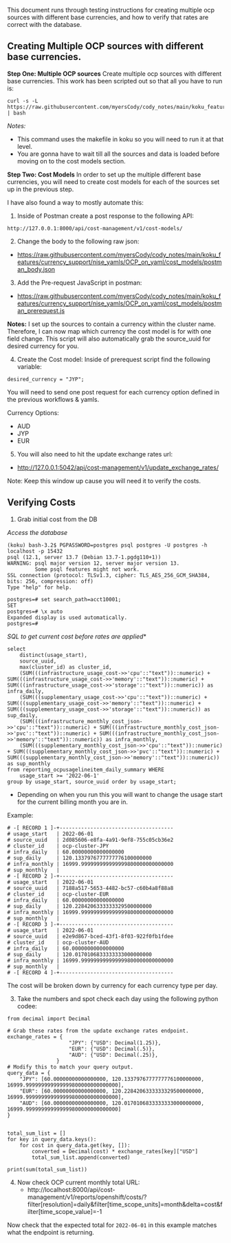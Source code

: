 This document runs through testing instructions for creating multiple ocp sources with different base currencies, and how to verify that rates are correct with the database.

## Creating Multiple OCP sources with different base currencies.

**Step One: Multiple OCP sources**
Create multiple ocp sources with different base currencies. This work has been scripted out so that all you have to run is:

```
curl -s -L https://raw.githubusercontent.com/myersCody/cody_notes/main/koku_features/currency_support/nise_yamls/OCP_on_yaml/ocp_commands.sh | bash
```

*Notes:*
- This command uses the makefile in koku so you will need to run it at that level.
- You are gonna have to wait till all the sources and data is loaded before moving on to the cost models section.


**Step Two: Cost Models**
In order to set up the multiple different base currencies, you will need to create cost models for each of the sources set up in the previous step.

I have also found a way to mostly automate this:
1. Inside of Postman create a post response to the following API:
```
http://127.0.0.1:8000/api/cost-management/v1/cost-models/
```

2. Change the body to the following raw json:
- https://raw.githubusercontent.com/myersCody/cody_notes/main/koku_features/currency_support/nise_yamls/OCP_on_yaml/cost_models/postman_body.json

3. Add the Pre-request JavaScript in postman:
- https://raw.githubusercontent.com/myersCody/cody_notes/main/koku_features/currency_support/nise_yamls/OCP_on_yaml/cost_models/postman_prerequest.js

**Notes:**
I set up the sources to contain a currency within the cluster name. Therefore, I can now map which currency the cost model is for with one field change. This script will also automatically grab the source_uuid for desired currency for you.


4. Create the Cost model:
Inside of prerequest script find the following variable:
```
desired_currency = "JYP";
```

You will need to send one post request for each currency option defined in the previous workflows & yamls.

Currency Options:
- AUD
- JYP
- EUR

5. You will also need to hit the update exchange rates url:
- http://127.0.0.1:5042/api/cost-management/v1/update_exchange_rates/

Note: Keep this window up cause you will need it to verify the costs.

## Verifying Costs

1. Grab initial cost from the DB

*Access the database*
```
(koku) bash-3.2$ PGPASSWORD=postgres psql postgres -U postgres -h localhost -p 15432
psql (12.1, server 13.7 (Debian 13.7-1.pgdg110+1))
WARNING: psql major version 12, server major version 13.
         Some psql features might not work.
SSL connection (protocol: TLSv1.3, cipher: TLS_AES_256_GCM_SHA384, bits: 256, compression: off)
Type "help" for help.

postgres=# set search_path=acct10001;
SET
postgres=# \x auto
Expanded display is used automatically.
postgres=#
```

*SQL to get current cost before rates are applied**
```
select
    distinct(usage_start),
    source_uuid,
    max(cluster_id) as cluster_id,
    (SUM(((infrastructure_usage_cost->>'cpu'::"text"))::numeric) + SUM(((infrastructure_usage_cost->>'memory'::"text"))::numeric) + SUM(((infrastructure_usage_cost->>'storage'::"text"))::numeric)) as infra_daily,
    (SUM(((supplementary_usage_cost->>'cpu'::"text"))::numeric) + SUM(((supplementary_usage_cost->>'memory'::"text"))::numeric) + SUM(((supplementary_usage_cost->>'storage'::"text"))::numeric)) as sup_daily,
    (SUM(((infrastructure_monthly_cost_json->>'cpu'::"text"))::numeric) + SUM(((infrastructure_monthly_cost_json->>'pvc'::"text"))::numeric) + SUM(((infrastructure_monthly_cost_json->>'memory'::"text"))::numeric)) as infra_monthly,
    (SUM(((supplementary_monthly_cost_json->>'cpu'::"text"))::numeric) + SUM(((supplementary_monthly_cost_json->>'pvc'::"text"))::numeric) + SUM(((supplementary_monthly_cost_json->>'memory'::"text"))::numeric)) as sup_monthly
from reporting_ocpusagelineitem_daily_summary WHERE
    usage_start >= '2022-06-1'
group by usage_start, source_uuid order by usage_start;
```
- Depending on when you run this you will want to change the usage start for the current billing month you are in.

Example:
```
# -[ RECORD 1 ]-+-------------------------------------
# usage_start   | 2022-06-01
# source_uuid   | 2d085606-e8fa-4a91-9ef8-755c05cb36e2
# cluster_id    | ocp-cluster-JPY
# infra_daily   | 60.00000000000000000
# sup_daily     | 120.1337976777777776100000000
# infra_monthly | 16999.999999999999999800000000000000
# sup_monthly   |
# -[ RECORD 2 ]-+-------------------------------------
# usage_start   | 2022-06-01
# source_uuid   | 7188a517-5653-4482-bc57-c60b4a8f88a8
# cluster_id    | ocp-cluster-EUR
# infra_daily   | 60.00000000000000000
# sup_daily     | 120.2284206333333329500000000
# infra_monthly | 16999.999999999999999800000000000000
# sup_monthly   |
# -[ RECORD 3 ]-+-------------------------------------
# usage_start   | 2022-06-01
# source_uuid   | e2e9d867-bced-43f1-8f03-922f0fb1fdee
# cluster_id    | ocp-cluster-AUD
# infra_daily   | 60.00000000000000000
# sup_daily     | 120.0170106833333333000000000
# infra_monthly | 16999.999999999999999800000000000000
# sup_monthly   |
# -[ RECORD 4 ]-+-------------------------------------
```
The cost will be broken down by currency for each currency type per day.

3. Take the numbers and spot check each day using the following python codee:
```
from decimal import Decimal

# Grab these rates from the update exchange rates endpoint.
exchange_rates = {
                    "JPY": {"USD": Decimal(1.25)},
                    "EUR": {"USD": Decimal(.5)},
                    "AUD": {"USD": Decimal(.25)},
                }
# Modify this to match your query output.
query_data = {
    "JPY": [60.00000000000000000, 120.1337976777777776100000000, 16999.999999999999999800000000000000],
    "EUR": [60.00000000000000000, 120.2284206333333329500000000, 16999.999999999999999800000000000000],
    "AUD": [60.00000000000000000, 120.0170106833333333000000000, 16999.999999999999999800000000000000]
}


total_sum_list = []
for key in query_data.keys():
    for cost in query_data.get(key, []):
        converted = Decimal(cost) * exchange_rates[key]["USD"]
        total_sum_list.append(converted)

print(sum(total_sum_list))
```
4. Now check OCP current monthly total URL:
   - http://localhost:8000/api/cost-management/v1/reports/openshift/costs/?filter[resolution]=daily&filter[time_scope_units]=month&delta=cost&filter[time_scope_value]=-1

Now check that the expected total for `2022-06-01` in this example matches what the endpoint is returning.



